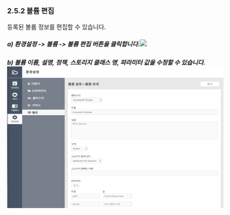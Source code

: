 ### 2.5.2    볼륨 편집

등록된 볼륨 정보를 편집할 수 있습니다.

##### a\)    환경설정 -&gt; 볼륨 -&gt; 볼륨 편집 버튼을 클릭합니다.![](/assets/볼륨편집.png)

##### b\) 볼륨 이름, 설명, 정책, 스토리지 클래스 명, 파라미터 값을 수정할 수 있습니다.![](/image.kh/image.kh/볼륨추가2.png)



